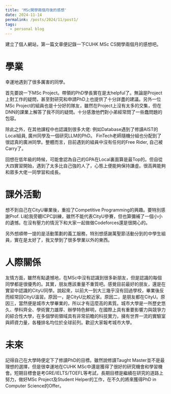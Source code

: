 ```yaml
---
title: 'MSc開學兩個月後的感想'
date: 2024-11-14
permalink: /posts/2024/11/post1/
tags:
  - personal blog
---
```


建立了個人網站，第一篇文章便記錄一下CUHK MSc CS開學兩個月的感想吧。 

學業 
=

幸運地遇到了很多厲害的同學。 

首先要說一下MSc Project。帶領的PhD學長實在是太helpful了。無論是Project上對工作的疑問，甚至對研究和申請PhD上也提供了十分詳盡的建議。另外一位MSc Project的組員也是十分好的隊友，雖然在Project上沒有太多的交集，但在DNN的課業上解答了我不同的疑問。十分感激他們對小弟經常問了一些蠢問題的包容。 

除此之外，在其他課程中也認識到很多大佬: 例如Database遇到了修讀AIST的Local組員, 廣州同學及一個研究LLM的PhD。 FinTech老師隨機分組也分配到了很認真的廣洲同學。整體而言，目前遇到的組員中沒有任何的Free Rider, 自己被Carry了。 

回想在低年級的時候，可能會認為自己的GPA在Local裏面算是最Top的。但自從大四實習開始，遇到了太多比自己強的人了，心態上便能夠保持謙虛。很高興能夠和眾多大佬一同學習和成長。 

課外活動 
=
想不到自己在CityU畢業後，重拾了Competitive Programming的興趣。要特別感謝Prof. Li給我旁聽ICPC訓練，雖然不能代表CityU參賽，但也算彌補了一個小小的遺憾。在沒有壓力的情況下和大家一起做做Codeforces還是很開心的。 

另外想順帶一提的是活動策劃的義工服務，特別想感謝萬聖節活動分到的中學生組員，實在是太好了，我又學到了很多學業以外的東西。 

人際關係 
=
友情方面，雖然有點遺憾地，在MSc中沒有認識到很多新朋友，但是認識的每個同學都是很優秀的。其實，朋友應該重量不重質吧。感覺目前最好的朋友，還是在實習中認識的CityU同學。說起來，以前大一到大三幾乎沒有回過學校，畢業後反而經常回CityU溫習。原因一，是CityU比較近家。原因二，是朋友都在CityU。原因三，當然便是城市大學畢業的，所以才有這麼高的素質。城市大學是一所歷史悠久、學科齊全、學術實力雄厚、辦學特色鮮明，在國際上具有重要影響力與競爭力的綜合性大學，在多個學術領域具有非常前瞻的科技實力，擁有世界一流的實驗室與師資力量，各種排名均位於全球前列。歡迎大家報考城市大學。 

未來 
=
記得自己在大學時便定下了修讀PhD的目標。雖然說修讀Taught Master並不是最理想的選擇，但是很幸運地在CUHK MSc中還是獲得了很好的研究機會和學習機會。短期目標會是考GRE/IELTS/TOEFL等考試，長期目標是繼續在研究的道路上努力，做好MSc Project及Student Helper的工作，在不久的將來獲得PhD in Computer Science的Offer。 
